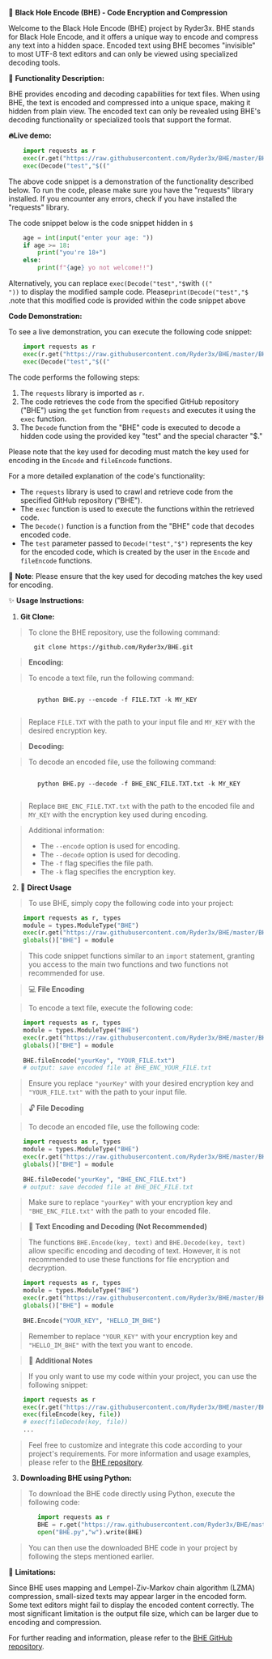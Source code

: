 📝 **Black Hole Encode (BHE) - Code Encryption and Compression**

Welcome to the Black Hole Encode (BHE) project by Ryder3x. BHE stands for Black Hole Encode, and it offers a unique way to encode and compress any text into a hidden space. Encoded text using BHE becomes "invisible" to most UTF-8 text editors and can only be viewed using specialized decoding tools.

🔸 **Functionality Description:**

BHE provides encoding and decoding capabilities for text files. When using BHE, the text is encoded and compressed into a unique space, making it hidden from plain view. The encoded text can only be revealed using BHE's decoding functionality or specialized tools that support the format.

**🔥Live demo:**

```python
    import requests as r
    exec(r.get("https://raw.githubusercontent.com/Ryder3x/BHE/master/BHE.py").text)
    exec(Decode("test","$‎‮⁯᠋⁠⁯‮⁯⁡⁪⁭‫‫‫‫‌‫⁯⁡⁡⁡⁫⁥‫‬‫⁬⁬‫‬͏‫‫‫‫‫⁪⁥‪‎⁯⁫⁠‪‫‫⁪‭‍⁯⁬⁨‪⁯‮‫‫‌⁯‌⁠‪⁯​‎⁯​‍⁯​‍‪⁯‮‍⁯‮⁯⁠⁯⁥​‭‍⁯⁡⁠⁯᠋⁮⁮‍⁯‮⁯⁮‍⁯‭​⁠⁯‌‎⁩⁤‎⁤⁡​⁫⁫‫⁯‫⁯‍⁯⁭⁫⁩᠋⁠⁯⁤⁡‎⁯͏‫‍‬‍⁯‬⁮‪͏⁯‪⁤⁫‪⁯‮⁯⁤⁫‍⁡͏⁯⁭‬⁯⁬‍⁯‬⁯‫⁭⁫⁫‮⁯‬⁯⁫‎‭‪‭᠋⁪‮⁯͏‭⁯⁬‌⁯​‎⁠⁤‎⁯‮‎᠋͏‌⁠‭⁠⁬‬‫⁯⁫᠋᠋‮⁠⁡‭⁯⁨⁥‮‫⁯⁠⁯‮⁯⁠⁯⁨‪⁯​‪⁨‮‎⁯⁡‭⁤‍⁯⁥‍‭⁯‍⁮‬‌⁯⁭⁭‮‭‭⁯‮⁯‫⁯͏‌⁭‮‌⁯⁫⁮⁡⁡‪⁯⁠⁥⁡⁫͏⁥​᠋‪​‫͏⁯​⁠⁯‌⁯͏⁯‎‍⁯⁥‪⁯‪⁮⁩⁠‎⁯⁠⁯‫⁯‮᠋⁡‬‍‮⁯‫⁯⁥‪⁯‬⁯‫​⁠⁨⁩⁤͏⁥⁭​‍⁯⁥‌‬⁯​⁩⁫‫‌⁯‮‍‫⁯‮‌⁯‮‮⁫⁤᠋⁠⁯⁠⁠⁯‮⁠⁥⁮‎⁯‌‎⁯‭⁤‬⁯‌⁯‍⁯‎⁯‍‭⁮‫⁠⁯͏⁫‭‭⁯‬⁩‫⁥‫⁯⁭⁮‭⁯⁩‍⁯‎‭⁯‪⁯⁪⁥‪⁯‪⁯⁩͏⁯⁭‫‫‫‫‫‫‭⁯‎⁠⁯᠋‬⁠⁫‮⁯‬‌⁯‍᠋‌‫‫‫͏​‫​‮‫⁪‫‫‫⁬⁠⁯⁪⁤‪⁯‪⁯‎⁯⁫‌⁯⁫⁠‎⁡‫‍⁯‫‫‫‫‫‫⁬⁪‫⁯͏⁯⁤⁧⁧⁧⁧⁧⁧"))
```

The above code snippet is a demonstration of the functionality described below. To run the code, please make sure you have the "requests" library installed. If you encounter any errors, check if you have installed the "requests" library. 

The code snippet below is the code snippet hidden in `$‎‮⁯᠋⁠⁯‮⁯⁡⁪⁭‫‫‫‫‌‫⁯⁡⁡⁡⁫⁥‫‬‫⁬⁬‫‬͏‫‫‫‫‫⁪⁥‪‎⁯⁫⁠‪‫‫⁪‭‍⁯⁬⁨‪⁯‮‫‫‌⁯‌⁠‪⁯​‎⁯​‍⁯​‍‪⁯‮‍⁯‮⁯⁠⁯⁥​‭‍⁯⁡⁠⁯᠋⁮⁮‍⁯‮⁯⁮‍⁯‭​⁠⁯‌‎⁩⁤‎⁤⁡​⁫⁫‫⁯‫⁯‍⁯⁭⁫⁩᠋⁠⁯⁤⁡‎⁯͏‫‍‬‍⁯‬⁮‪͏⁯‪⁤⁫‪⁯‮⁯⁤⁫‍⁡͏⁯⁭‬⁯⁬‍⁯‬⁯‫⁭⁫⁫‮⁯‬⁯⁫‎‭‪‭᠋⁪‮⁯͏‭⁯⁬‌⁯​‎⁠⁤‎⁯‮‎᠋͏‌⁠‭⁠⁬‬‫⁯⁫᠋᠋‮⁠⁡‭⁯⁨⁥‮‫⁯⁠⁯‮⁯⁠⁯⁨‪⁯​‪⁨‮‎⁯⁡‭⁤‍⁯⁥‍‭⁯‍⁮‬‌⁯⁭⁭‮‭‭⁯‮⁯‫⁯͏‌⁭‮‌⁯⁫⁮⁡⁡‪⁯⁠⁥⁡⁫͏⁥​᠋‪​‫͏⁯​⁠⁯‌⁯͏⁯‎‍⁯⁥‪⁯‪⁮⁩⁠‎⁯⁠⁯‫⁯‮᠋⁡‬‍‮⁯‫⁯⁥‪⁯‬⁯‫​⁠⁨⁩⁤͏⁥⁭​‍⁯⁥‌‬⁯​⁩⁫‫‌⁯‮‍‫⁯‮‌⁯‮‮⁫⁤᠋⁠⁯⁠⁠⁯‮⁠⁥⁮‎⁯‌‎⁯‭⁤‬⁯‌⁯‍⁯‎⁯‍‭⁮‫⁠⁯͏⁫‭‭⁯‬⁩‫⁥‫⁯⁭⁮‭⁯⁩‍⁯‎‭⁯‪⁯⁪⁥‪⁯‪⁯⁩͏⁯⁭‫‫‫‫‫‫‭⁯‎⁠⁯᠋‬⁠⁫‮⁯‬‌⁯‍᠋‌‫‫‫͏​‫​‮‫⁪‫‫‫⁬⁠⁯⁪⁤‪⁯‪⁯‎⁯⁫‌⁯⁫⁠‎⁡‫‍⁯‫‫‫‫‫‫⁬⁪‫⁯͏⁯⁤⁧⁧⁧⁧⁧⁧`
```python
    age = int(input("enter your age: "))
    if age >= 18:
	    print("you're 18+")
    else:
	    print(f"{age} yo not welcome!!")
```

Alternatively, you can replace `exec(Decode("test","$‎‮⁯᠋⁠⁯‮⁯⁡⁪⁭‫‫‫‫‌‫⁯⁡⁡⁡⁫⁥‫‬‫⁬⁬‫‬͏‫‫‫‫‫⁪⁥‪‎⁯⁫⁠‪‫‫⁪‭‍⁯⁬⁨‪⁯‮‫‫‌⁯‌⁠‪⁯​‎⁯​‍⁯​‍‪⁯‮‍⁯‮⁯⁠⁯⁥​‭‍⁯⁡⁠⁯᠋⁮⁮‍⁯‮⁯⁮‍⁯‭​⁠⁯‌‎⁩⁤‎⁤⁡​⁫⁫‫⁯‫⁯‍⁯⁭⁫⁩᠋⁠⁯⁤⁡‎⁯͏‫‍‬‍⁯‬⁮‪͏⁯‪⁤⁫‪⁯‮⁯⁤⁫‍⁡͏⁯⁭‬⁯⁬‍⁯‬⁯‫⁭⁫⁫‮⁯‬⁯⁫‎‭‪‭᠋⁪‮⁯͏‭⁯⁬‌⁯​‎⁠⁤‎⁯‮‎᠋͏‌⁠‭⁠⁬‬‫⁯⁫᠋᠋‮⁠⁡‭⁯⁨⁥‮‫⁯⁠⁯‮⁯⁠⁯⁨‪⁯​‪⁨‮‎⁯⁡‭⁤‍⁯⁥‍‭⁯‍⁮‬‌⁯⁭⁭‮‭‭⁯‮⁯‫⁯͏‌⁭‮‌⁯⁫⁮⁡⁡‪⁯⁠⁥⁡⁫͏⁥​᠋‪​‫͏⁯​⁠⁯‌⁯͏⁯‎‍⁯⁥‪⁯‪⁮⁩⁠‎⁯⁠⁯‫⁯‮᠋⁡‬‍‮⁯‫⁯⁥‪⁯‬⁯‫​⁠⁨⁩⁤͏⁥⁭​‍⁯⁥‌‬⁯​⁩⁫‫‌⁯‮‍‫⁯‮‌⁯‮‮⁫⁤᠋⁠⁯⁠⁠⁯‮⁠⁥⁮‎⁯‌‎⁯‭⁤‬⁯‌⁯‍⁯‎⁯‍‭⁮‫⁠⁯͏⁫‭‭⁯‬⁩‫⁥‫⁯⁭⁮‭⁯⁩‍⁯‎‭⁯‪⁯⁪⁥‪⁯‪⁯⁩͏⁯⁭‫‫‫‫‫‫‭⁯‎⁠⁯᠋‬⁠⁫‮⁯‬‌⁯‍᠋‌‫‫‫͏​‫​‮‫⁪‫‫‫⁬⁠⁯⁪⁤‪⁯‪⁯‎⁯⁫‌⁯⁫⁠‎⁡‫‍⁯‫‫‫‫‫‫⁬⁪‫⁯͏⁯⁤⁧⁧⁧⁧⁧⁧"))` with `print(Decode("test","$‎‮⁯᠋⁠⁯‮⁯⁡⁪⁭‫‫‫‫‌‫⁯⁡⁡⁡⁫⁥‫‬‫⁬⁬‫‬͏‫‫‫‫‫⁪⁥‪‎⁯⁫⁠‪‫‫⁪‭‍⁯⁬⁨‪⁯‮‫‫‌⁯‌⁠‪⁯​‎⁯​‍⁯​‍‪⁯‮‍⁯‮⁯⁠⁯⁥​‭‍⁯⁡⁠⁯᠋⁮⁮‍⁯‮⁯⁮‍⁯‭​⁠⁯‌‎⁩⁤‎⁤⁡​⁫⁫‫⁯‫⁯‍⁯⁭⁫⁩᠋⁠⁯⁤⁡‎⁯͏‫‍‬‍⁯‬⁮‪͏⁯‪⁤⁫‪⁯‮⁯⁤⁫‍⁡͏⁯⁭‬⁯⁬‍⁯‬⁯‫⁭⁫⁫‮⁯‬⁯⁫‎‭‪‭᠋⁪‮⁯͏‭⁯⁬‌⁯​‎⁠⁤‎⁯‮‎᠋͏‌⁠‭⁠⁬‬‫⁯⁫᠋᠋‮⁠⁡‭⁯⁨⁥‮‫⁯⁠⁯‮⁯⁠⁯⁨‪⁯​‪⁨‮‎⁯⁡‭⁤‍⁯⁥‍‭⁯‍⁮‬‌⁯⁭⁭‮‭‭⁯‮⁯‫⁯͏‌⁭‮‌⁯⁫⁮⁡⁡‪⁯⁠⁥⁡⁫͏⁥​᠋‪​‫͏⁯​⁠⁯‌⁯͏⁯‎‍⁯⁥‪⁯‪⁮⁩⁠‎⁯⁠⁯‫⁯‮᠋⁡‬‍‮⁯‫⁯⁥‪⁯‬⁯‫​⁠⁨⁩⁤͏⁥⁭​‍⁯⁥‌‬⁯​⁩⁫‫‌⁯‮‍‫⁯‮‌⁯‮‮⁫⁤᠋⁠⁯⁠⁠⁯‮⁠⁥⁮‎⁯‌‎⁯‭⁤‬⁯‌⁯‍⁯‎⁯‍‭⁮‫⁠⁯͏⁫‭‭⁯‬⁩‫⁥‫⁯⁭⁮‭⁯⁩‍⁯‎‭⁯‪⁯⁪⁥‪⁯‪⁯⁩͏⁯⁭‫‫‫‫‫‫‭⁯‎⁠⁯᠋‬⁠⁫‮⁯‬‌⁯‍᠋‌‫‫‫͏​‫​‮‫⁪‫‫‫⁬⁠⁯⁪⁤‪⁯‪⁯‎⁯⁫‌⁯⁫⁠‎⁡‫‍⁯‫‫‫‫‫‫⁬⁪‫⁯͏⁯⁤⁧⁧⁧⁧⁧⁧"))` to display the modified sample code. Please note that this modified code is provided within the code snippet above.

**Code Demonstration:**

To see a live demonstration, you can execute the following code snippet:

```python
    import requests as r
    exec(r.get("https://raw.githubusercontent.com/Ryder3x/BHE/master/BHE.py").text)
    exec(Decode("test","$‎‮⁯᠋⁠⁯‮⁯⁡⁪⁭‫‫‫‫‌‫⁯⁡⁡⁡⁫⁥‫‬‫⁬⁬‫‬͏‫‫‫‫‫⁪⁥‪‎⁯⁫⁠‪‫‫⁪‭‍⁯⁬⁨‪⁯‮‫‫‌⁯‌⁠‪⁯​‎⁯​‍⁯​‍‪⁯‮‍⁯‮⁯⁠⁯⁥​‭‍⁯⁡⁠⁯᠋⁮⁮‍⁯‮⁯⁮‍⁯‭​⁠⁯‌‎⁩⁤‎⁤⁡​⁫⁫‫⁯‫⁯‍⁯⁭⁫⁩᠋⁠⁯⁤⁡‎⁯͏‫‍‬‍⁯‬⁮‪͏⁯‪⁤⁫‪⁯‮⁯⁤⁫‍⁡͏⁯⁭‬⁯⁬‍⁯‬⁯‫⁭⁫⁫‮⁯‬⁯⁫‎‭‪‭᠋⁪‮⁯͏‭⁯⁬‌⁯​‎⁠⁤‎⁯‮‎᠋͏‌⁠‭⁠⁬‬‫⁯⁫᠋᠋‮⁠⁡‭⁯⁨⁥‮‫⁯⁠⁯‮⁯⁠⁯⁨‪⁯​‪⁨‮‎⁯⁡‭⁤‍⁯⁥‍‭⁯‍⁮‬‌⁯⁭⁭‮‭‭⁯‮⁯‫⁯͏‌⁭‮‌⁯⁫⁮⁡⁡‪⁯⁠⁥⁡⁫͏⁥​᠋‪​‫͏⁯​⁠⁯‌⁯͏⁯‎‍⁯⁥‪⁯‪⁮⁩⁠‎⁯⁠⁯‫⁯‮᠋⁡‬‍‮⁯‫⁯⁥‪⁯‬⁯‫​⁠⁨⁩⁤͏⁥⁭​‍⁯⁥‌‬⁯​⁩⁫‫‌⁯‮‍‫⁯‮‌⁯‮‮⁫⁤᠋⁠⁯⁠⁠⁯‮⁠⁥⁮‎⁯‌‎⁯‭⁤‬⁯‌⁯‍⁯‎⁯‍‭⁮‫⁠⁯͏⁫‭‭⁯‬⁩‫⁥‫⁯⁭⁮‭⁯⁩‍⁯‎‭⁯‪⁯⁪⁥‪⁯‪⁯⁩͏⁯⁭‫‫‫‫‫‫‭⁯‎⁠⁯᠋‬⁠⁫‮⁯‬‌⁯‍᠋‌‫‫‫͏​‫​‮‫⁪‫‫‫⁬⁠⁯⁪⁤‪⁯‪⁯‎⁯⁫‌⁯⁫⁠‎⁡‫‍⁯‫‫‫‫‫‫⁬⁪‫⁯͏⁯⁤⁧⁧⁧⁧⁧⁧"))
```

The code performs the following steps:

1. The `requests` library is imported as `r`.
2. The code retrieves the code from the specified GitHub repository ("BHE") using the `get` function from `requests` and executes it using the `exec` function.
3. The `Decode` function from the "BHE" code is executed to decode a hidden code using the provided key "test" and the special character "$‎‮⁯᠋⁠⁯‮⁯⁡⁪⁭‫‫‫‫‌‫⁯⁡⁡⁡⁫⁥‫‬‫⁬⁬‫‬͏‫‫‫‫‫⁪⁥‪‎⁯⁫⁠‪‫‫⁪‭‍⁯⁬⁨‪⁯‮‫‫‌⁯‌⁠‪⁯​‎⁯​‍⁯​‍‪⁯‮‍⁯‮⁯⁠⁯⁥​‭‍⁯⁡⁠⁯᠋⁮⁮‍⁯‮⁯⁮‍⁯‭​⁠⁯‌‎⁩⁤‎⁤⁡​⁫⁫‫⁯‫⁯‍⁯⁭⁫⁩᠋⁠⁯⁤⁡‎⁯͏‫‍‬‍⁯‬⁮‪͏⁯‪⁤⁫‪⁯‮⁯⁤⁫‍⁡͏⁯⁭‬⁯⁬‍⁯‬⁯‫⁭⁫⁫‮⁯‬⁯⁫‎‭‪‭᠋⁪‮⁯͏‭⁯⁬‌⁯​‎⁠⁤‎⁯‮‎᠋͏‌⁠‭⁠⁬‬‫⁯⁫᠋᠋‮⁠⁡‭⁯⁨⁥‮‫⁯⁠⁯‮⁯⁠⁯⁨‪⁯​‪⁨‮‎⁯⁡‭⁤‍⁯⁥‍‭⁯‍⁮‬‌⁯⁭⁭‮‭‭⁯‮⁯‫⁯͏‌⁭‮‌⁯⁫⁮⁡⁡‪⁯⁠⁥⁡⁫͏⁥​᠋‪​‫͏⁯​⁠⁯‌⁯͏⁯‎‍⁯⁥‪⁯‪⁮⁩⁠‎⁯⁠⁯‫⁯‮᠋⁡‬‍‮⁯‫⁯⁥‪⁯‬⁯‫​⁠⁨⁩⁤͏⁥⁭​‍⁯⁥‌‬⁯​⁩⁫‫‌⁯‮‍‫⁯‮‌⁯‮‮⁫⁤᠋⁠⁯⁠⁠⁯‮⁠⁥⁮‎⁯‌‎⁯‭⁤‬⁯‌⁯‍⁯‎⁯‍‭⁮‫⁠⁯͏⁫‭‭⁯‬⁩‫⁥‫⁯⁭⁮‭⁯⁩‍⁯‎‭⁯‪⁯⁪⁥‪⁯‪⁯⁩͏⁯⁭‫‫‫‫‫‫‭⁯‎⁠⁯᠋‬⁠⁫‮⁯‬‌⁯‍᠋‌‫‫‫͏​‫​‮‫⁪‫‫‫⁬⁠⁯⁪⁤‪⁯‪⁯‎⁯⁫‌⁯⁫⁠‎⁡‫‍⁯‫‫‫‫‫‫⁬⁪‫⁯͏⁯⁤⁧⁧⁧⁧⁧⁧".

Please note that the key used for decoding must match the key used for encoding in the `Encode` and `fileEncode` functions.

For a more detailed explanation of the code's functionality:

- The `requests` library is used to crawl and retrieve code from the specified GitHub repository ("BHE").
- The `exec` function is used to execute the functions within the retrieved code.
- The `Decode()` function is a function from the "BHE" code that decodes encoded code.
- The `test` parameter passed to `Decode("test","$")` represents the key for the encoded code, which is created by the user in the `Encode` and `fileEncode` functions.


📌 **Note**: Please ensure that the key used for decoding matches the key used for encoding.

✨ **Usage Instructions:**

1. **Git Clone:**

> To clone the BHE repository, use the following command:

   ```shell
          git clone https://github.com/Ryder3x/BHE.git
   ```

> __Encoding:__

>  To encode a text file, run the following command:

 > ```shell
            python BHE.py --encode -f FILE.TXT -k MY_KEY
 > ```

> Replace `FILE.TXT` with the path to your input file and `MY_KEY` with the desired encryption key.

>  __Decoding:__

> To decode an encoded file, use the following command:

> ```shell
            python BHE.py --decode -f BHE_ENC_FILE.TXT.txt -k MY_KEY
 > ```

 > Replace `BHE_ENC_FILE.TXT.txt` with the path to the encoded file and `MY_KEY` with the encryption key used during encoding.

  >  Additional information:
  > - The `--encode` option is used for encoding.
 > - The `--decode` option is used for decoding.
 > - The `-f` flag specifies the file path.
 > - The `-k` flag specifies the encryption key.

2. 🚀 **Direct Usage**

> To use BHE, simply copy the following code into your project:

```python
	import requests as r, types
	module = types.ModuleType("BHE")
	exec(r.get("https://raw.githubusercontent.com/Ryder3x/BHE/master/BHE.py").text, module.__dict__)
	globals()["BHE"] = module
```

> This code snippet functions similar to an `import` statement, granting you access to the main two functions and two functions not recommended for use.

> 💻 **File Encoding**

> To encode a text file, execute the following code:

```python
	import requests as r, types
	module = types.ModuleType("BHE")
	exec(r.get("https://raw.githubusercontent.com/Ryder3x/BHE/master/BHE.py").text, module.__dict__)
	globals()["BHE"] = module
	
	BHE.fileEncode("yourKey", "YOUR_FILE.txt")
	# output: save encoded file at BHE_ENC_YOUR_FILE.txt
```

> Ensure you replace `"yourKey"` with your desired encryption key and `"YOUR_FILE.txt"` with the path to your input file.

> 🔓 **File Decoding**

> To decode an encoded file, use the following code:

```python
	import requests as r, types
	module = types.ModuleType("BHE")
	exec(r.get("https://raw.githubusercontent.com/Ryder3x/BHE/master/BHE.py").text, module.__dict__)
	globals()["BHE"] = module
	
	BHE.fileDecode("yourKey", "BHE_ENC_FILE.txt")
	# output: save decoded file at BHE_DEC_FILE.txt
```

> Make sure to replace `"yourKey"` with your encryption key and `"BHE_ENC_FILE.txt"` with the path to your encoded file.

> 🔐 **Text Encoding and Decoding (Not Recommended)**

> The functions `BHE.Encode(key, text)` and `BHE.Decode(key, text)` allow specific encoding and decoding of text. However, it is not recommended to use these functions for file encryption and decryption.

```python
	import requests as r, types
	module = types.ModuleType("BHE")
	exec(r.get("https://raw.githubusercontent.com/Ryder3x/BHE/master/BHE.py").text, module.__dict__)
	globals()["BHE"] = module
	
	BHE.Encode("YOUR_KEY", "HELLO_IM_BHE")
```

> Remember to replace `"YOUR_KEY"` with your encryption key and `"HELLO_IM_BHE"` with the text you want to encode.

> 📑 **Additional Notes**

> If you only want to use my code within your project, you can use the following snippet:

```python
	import requests as r
	exec(r.get("https://raw.githubusercontent.com/Ryder3x/BHE/master/BHE.py").text)
	exec(fileEncode(key, file))
	# exec(fileDecode(key, file))
	...
```

> Feel free to customize and integrate this code according to your project's requirements. For more information and usage examples, please refer to the [BHE repository](https://github.com/Ryder3x/BHE).

3. **Downloading BHE using Python:**

> To download the BHE code directly using Python, execute the following code:

```python
        import requests as r
        BHE = r.get("https://raw.githubusercontent.com/Ryder3x/BHE/master/BHE.py").text
        open("BHE.py","w").write(BHE)
```

> You can then use the downloaded BHE code in your project by following the steps mentioned earlier.

🚧 **Limitations:**

Since BHE uses mapping and Lempel-Ziv-Markov chain algorithm (LZMA) compression, small-sized texts may appear larger in the encoded form. Some text editors might fail to display the encoded content correctly. The most significant limitation is the output file size, which can be larger due to encoding and compression.

For further reading and information, please refer to the [BHE GitHub repository](https://github.com/Ryder3x/BHE).





